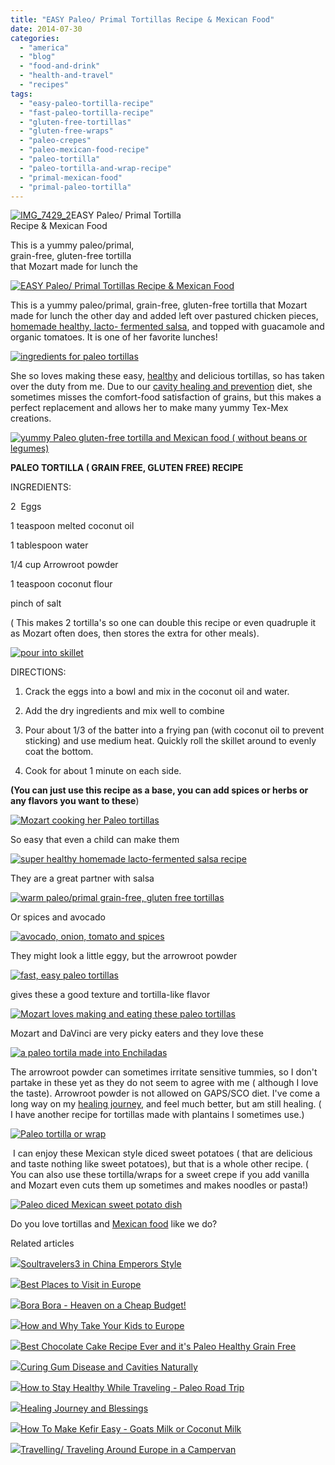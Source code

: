 ```yaml
---
title: "EASY Paleo/ Primal Tortillas Recipe & Mexican Food"
date: 2014-07-30
categories: 
  - "america"
  - "blog"
  - "food-and-drink"
  - "health-and-travel"
  - "recipes"
tags: 
  - "easy-paleo-tortilla-recipe"
  - "fast-paleo-tortilla-recipe"
  - "gluten-free-tortillas"
  - "gluten-free-wraps"
  - "paleo-crepes"
  - "paleo-mexican-food-recipe"
  - "paleo-tortilla"
  - "paleo-tortilla-and-wrap-recipe"
  - "primal-mexican-food"
  - "primal-paleo-tortilla"
---
```


[![IMG_7429_2](https://pub-ac94b3f306b24c0dba4238943c97f2e1.r2.dev/6a00e5502a9507883301a511e93432970c.jpg "IMG_7429_2")](https://pub-ac94b3f306b24c0dba4238943c97f2e1.r2.dev/6a00e5502a9507883301a511e93432970c.jpg)EASY Paleo/ Primal Tortilla  
Recipe & Mexican Food  
  
This is a yummy paleo/primal,  
grain-free, gluten-free tortilla  
that Mozart made for lunch the

<!--more-->  
[![EASY Paleo/ Primal Tortillas Recipe & Mexican Food](https://pub-ac94b3f306b24c0dba4238943c97f2e1.r2.dev/6a00e5502a9507883301a3fd3c6e89970b.png "EASY Paleo/ Primal Tortillas Recipe & Mexican Food")](https://pub-ac94b3f306b24c0dba4238943c97f2e1.r2.dev/6a00e5502a9507883301a3fd3c6e89970b.png)  
  
This is a yummy paleo/primal, grain-free, gluten-free tortilla that Mozart made for lunch the other day and added left over pastured chicken pieces, [homemade healthy, lacto- fermented salsa](http://soultravelers3new.local/2012/09/how-to-make-healthy-lacto-fermented-salsa.html "lacto-fermented salsa recipe"), and topped with guacamole and organic tomatoes. It is one of her favorite lunches!  
  
[![ingredients for paleo tortillas](https://pub-ac94b3f306b24c0dba4238943c97f2e1.r2.dev/6a00e5502a9507883301a511ec34e0970c.png "ingredients for paleo tortillas")](https://pub-ac94b3f306b24c0dba4238943c97f2e1.r2.dev/6a00e5502a9507883301a511ec34e0970c.png)  
  
She so loves making these easy, [healthy](http://soultravelers3new.local/health-and-travel/ "healthy and travel tips") and delicious tortillas, so has taken over the duty from me. Due to our [cavity healing and prevention](http://soultravelers3new.local/2013/03/curing-gum-disease-and-cavities-naturally.html "curing gum disease and cavities naturally") diet, she sometimes misses the comfort-food satisfaction of grains, but this makes a perfect replacement and allows her to make many yummy Tex-Mex creations.  
  
[![yummy Paleo gluten-free tortilla and Mexican food ( without beans or legumes)](https://pub-ac94b3f306b24c0dba4238943c97f2e1.r2.dev/6a00e5502a9507883301a73df77000970d.png "yummy Paleo gluten-free tortilla and Mexican food ( without beans or legumes)")](https://pub-ac94b3f306b24c0dba4238943c97f2e1.r2.dev/6a00e5502a9507883301a73df77000970d-300x225-1.png)  
  
**PALEO TORTILLA ( GRAIN FREE, GLUTEN FREE) RECIPE**  
  
INGREDIENTS:  
  
2  Eggs  
  
1 teaspoon melted coconut oil  
  
1 tablespoon water  
  
1/4 cup Arrowroot powder  
  
1 teaspoon coconut flour  
  
pinch of salt  
  
( This makes 2 tortilla's so one can double this recipe or even quadruple it as Mozart often does, then stores the extra for other meals).  
  
[![pour into skillet](https://pub-ac94b3f306b24c0dba4238943c97f2e1.r2.dev/6a00e5502a9507883301a511ec3507970c.png "pour into skillet")](https://pub-ac94b3f306b24c0dba4238943c97f2e1.r2.dev/6a00e5502a9507883301a511ec3507970c.png)  
  
DIRECTIONS:  
  
1) Crack the eggs into a bowl and mix in the coconut oil and water.  
  
2) Add the dry ingredients and mix well to combine  
  
3) Pour about 1/3 of the batter into a frying pan (with coconut oil to prevent sticking) and use medium heat. Quickly roll the skillet around to evenly coat the bottom.  
  
4) Cook for about 1 minute on each side.  
  
**(You can just use this recipe as a base, you can add spices or herbs or any flavors you want to these**)  
  
  
[![Mozart cooking her Paleo  tortillas](https://pub-ac94b3f306b24c0dba4238943c97f2e1.r2.dev/6a00e5502a9507883301a511ec3515970c.png "Mozart cooking her Paleo  tortillas")](https://pub-ac94b3f306b24c0dba4238943c97f2e1.r2.dev/6a00e5502a9507883301a511ec3515970c.png)  
  
  
So easy that even a child can make them  
  
[![super healthy homemade lacto-fermented salsa recipe](https://pub-ac94b3f306b24c0dba4238943c97f2e1.r2.dev/6a00e5502a9507883301a511ec352c970c.png "super healthy homemade lacto-fermented salsa recipe")](https://pub-ac94b3f306b24c0dba4238943c97f2e1.r2.dev/6a00e5502a9507883301a511ec352c970c.png)  
  
They are a great partner with salsa  
  
[![warm paleo/primal grain-free, gluten free tortillas](https://pub-ac94b3f306b24c0dba4238943c97f2e1.r2.dev/6a00e5502a9507883301a511ec3535970c.png "warm paleo/primal grain-free, gluten free tortillas")](https://pub-ac94b3f306b24c0dba4238943c97f2e1.r2.dev/6a00e5502a9507883301a511ec3535970c.png)  
  
Or spices and avocado  
  
[![avocado, onion, tomato and spices](https://pub-ac94b3f306b24c0dba4238943c97f2e1.r2.dev/6a00e5502a9507883301a73df7704c970d.png "avocado, onion, tomato and spices")](https://pub-ac94b3f306b24c0dba4238943c97f2e1.r2.dev/6a00e5502a9507883301a73df7704c970d.png)  
  
  
They might look a little eggy, but the arrowroot powder  
  
[![fast, easy paleo tortillas](https://pub-ac94b3f306b24c0dba4238943c97f2e1.r2.dev/6a00e5502a9507883301a3fd3c6eec970b.png "fast, easy paleo tortillas")](https://pub-ac94b3f306b24c0dba4238943c97f2e1.r2.dev/6a00e5502a9507883301a3fd3c6eec970b.png)  
  
gives these a good texture and tortilla-like flavor  
  
  
[![Mozart loves making and eating these paleo tortillas ](https://pub-ac94b3f306b24c0dba4238943c97f2e1.r2.dev/6a00e5502a9507883301a73df7705e970d.png "Mozart loves making and eating these paleo tortillas ")](https://pub-ac94b3f306b24c0dba4238943c97f2e1.r2.dev/6a00e5502a9507883301a73df7705e970d.png)  
  
Mozart and DaVinci are very picky eaters and they love these  
  
  
[![a paleo tortila made into Enchiladas](https://pub-ac94b3f306b24c0dba4238943c97f2e1.r2.dev/6a00e5502a9507883301a73df77077970d.png "a paleo tortila made into Enchiladas")](https://pub-ac94b3f306b24c0dba4238943c97f2e1.r2.dev/6a00e5502a9507883301a73df77077970d.png)  
  
The arrowroot powder can sometimes irritate sensitive tummies, so I don't partake in these yet as they do not seem to agree with me ( although I love the taste). Arrowroot powder is not allowed on GAPS/SCO diet. I've come a long way on my [healing journey](http://soultravelers3new.local/2013/07/healing-journey-and-blessings.html "healing journey"), and feel much better, but am still healing. ( I have another recipe for tortillas made with plantains I sometimes use.)  
  
[![Paleo tortilla or wrap](https://pub-ac94b3f306b24c0dba4238943c97f2e1.r2.dev/6a00e5502a9507883301a511ec3574970c-300x225-1.png "Paleo t
ortilla or wrap")](https://pub-ac94b3f306b24c0dba4238943c97f2e1.r2.dev/6a00e5502a9507883301a511ec3574970c.png)  
  
 I can enjoy these Mexican style diced sweet potatoes ( that are delicious and taste nothing like sweet potatoes), but that is a whole other recipe. ( You can also use these tortilla/wraps for a sweet crepe if you add vanilla and Mozart even cuts them up sometimes and makes noodles or pasta!)  
  
[![Paleo diced Mexican sweet potato dish](https://pub-ac94b3f306b24c0dba4238943c97f2e1.r2.dev/6a00e5502a9507883301a73df77099970d.png "Paleo diced Mexican sweet potato dish")](https://pub-ac94b3f306b24c0dba4238943c97f2e1.r2.dev/6a00e5502a9507883301a73df77099970d.png)  
  
Do you love tortillas and [Mexican food](http://soultravelers3new.local/2012/07/mexican-food-around-the-world-make-your-own.html "mexican food recipes") like we do?

Related articles

[![](http://i.zemanta.com/130189927_80_80.jpg)](http://soultravelers3new.local/2012/12/soultravelers3-in-china-emperors-style.html)[Soultravelers3 in China Emperors Style](http://soultravelers3new.local/2012/12/soultravelers3-in-china-emperors-style.html)

[![](http://i.zemanta.com/201763828_80_80.jpg)](http://soultravelers3new.local/2013/09/best-places-to-visit-in-europe.html)[Best Places to Visit in Europe](http://soultravelers3new.local/2013/09/best-places-to-visit-in-europe.html)

[![](http://i.zemanta.com/92363554_80_80.jpg)](http://soultravelers3new.local/2012/06/bora-bora-heaven-on-a-cheap-budget.html)[Bora Bora - Heaven on a Cheap Budget!](http://soultravelers3new.local/2012/06/bora-bora-heaven-on-a-cheap-budget.html)

[![](http://i.zemanta.com/273206581_80_80.jpg)](http://soultravelers3new.local/2014/05/how-and-why-take-your-kids-to-europe.html)[How and Why Take Your Kids to Europe](http://soultravelers3new.local/2014/05/how-and-why-take-your-kids-to-europe.html)

[![](http://i.zemanta.com/215357708_80_80.jpg)](http://soultravelers3new.local/2013/10/best-chocolate-cake-recipe-ever-and-its-paleo-healthy-grain-free.html)[Best Chocolate Cake Recipe Ever and it's Paleo Healthy Grain Free](http://soultravelers3new.local/2013/10/best-chocolate-cake-recipe-ever-and-its-paleo-healthy-grain-free.html)

[![](http://i.zemanta.com/154024597_80_80.jpg)](http://soultravelers3new.local/2013/03/curing-gum-disease-and-cavities-naturally.html)[Curing Gum Disease and Cavities Naturally](http://soultravelers3new.local/2013/03/curing-gum-disease-and-cavities-naturally.html)

[![](http://i.zemanta.com/275620208_80_80.jpg)](http://soultravelers3new.local/2014/06/how-to-stay-healthy-while-traveling-paleo-road-trip.html)[How to Stay Healthy While Traveling - Paleo Road Trip](http://soultravelers3new.local/2014/06/how-to-stay-healthy-while-traveling-paleo-road-trip.html)

[![](http://i.zemanta.com/191008312_80_80.jpg)](http://soultravelers3new.local/2013/07/healing-journey-and-blessings.html)[Healing Journey and Blessings](http://soultravelers3new.local/2013/07/healing-journey-and-blessings.html)

[![](http://i.zemanta.com/100812762_80_80.jpg)](http://soultravelers3new.local/2012/07/-how-to-make-kefir-easy-goats-milk-or-coconut-milk.html)[How To Make Kefir Easy - Goats Milk or Coconut Milk](http://soultravelers3new.local/2012/07/-how-to-make-kefir-easy-goats-milk-or-coconut-milk.html)

[![](http://i.zemanta.com/101284346_80_80.jpg)](http://soultravelers3new.local/2012/07/travelling-traveling-around-europe-in-a-campervan.html)[Travelling/ Traveling Around Europe in a Campervan](http://soultravelers3new.local/2012/07/travelling-traveling-around-europe-in-a-campervan.html)
